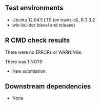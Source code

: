 ## Test environments
* Ubuntu 12.04.5 LTS (on travis-ci), R 3.3.2
* win-builder (devel and release)


## R CMD check results
There were no ERRORs or WARNINGs. 

There was 1 NOTE:

* New submission.


## Downstream dependencies
* None